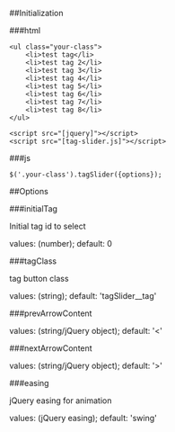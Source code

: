##Initialization

###html

```
<ul class="your-class">
    <li>test tag</li>
    <li>test tag 2</li>
    <li>test tag 3</li>
    <li>test tag 4</li>
    <li>test tag 5</li>
    <li>test tag 6</li>
    <li>test tag 7</li>
    <li>test tag 8</li>
</ul>

<script src="[jquery]"></script>
<script src="[tag-slider.js]"></script>
```

###js
```
$('.your-class').tagSlider({options});
```

##Options

###initialTag

Initial tag id to select

values: (number); default: 0 

###tagClass

tag button class

values: (string); default: 'tagSlider__tag' 

###prevArrowContent

values: (string/jQuery object); default: '<' 

###nextArrowContent

values: (string/jQuery object); default: '>' 

###easing

jQuery easing for animation

values: (jQuery easing); default: 'swing' 